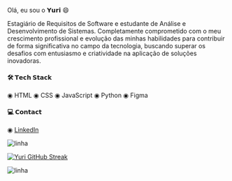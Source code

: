 
Olá, eu sou o 𝗬𝘂𝗿𝗶 😄

Estagiário de Requisitos de Software e estudante de Análise e Desenvolvimento de Sistemas. Completamente comprometido com o meu crescimento profissional e evolução das minhas habilidades para contribuir de forma significativa no campo da tecnologia, buscando superar os desafios com entusiasmo e criatividade na aplicação de soluções inovadoras.

#### 🛠️ 𝗧𝗲𝗰𝗵 𝗦𝘁𝗮𝗰𝗸

◉ HTML ◉ CSS ◉ JavaScript ◉ Python ◉ Figma

#### 💻 𝗖𝗼𝗻𝘁𝗮𝗰𝘁

◉ [LinkedIn](https://www.linkedin.com/in/yurialvs/)

![linha](https://user-images.githubusercontent.com/73097560/115834477-dbab4500-a447-11eb-908a-139a6edaec5c.gif)

[![Yuri GitHub Streak](https://streak-stats.demolab.com?user=yurialvs&theme=transparent&locale=pt_BR&card_width=500)](https://git.io/streak-stats)

![linha](https://user-images.githubusercontent.com/73097560/115834477-dbab4500-a447-11eb-908a-139a6edaec5c.gif)
